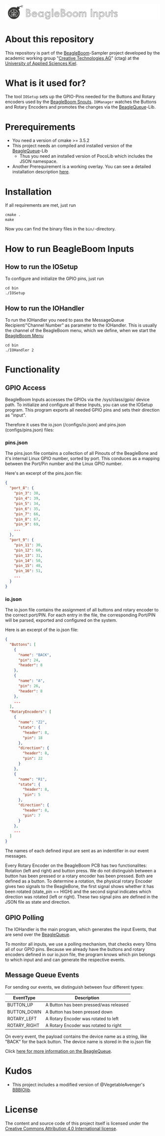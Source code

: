 # ![alt text](docs/inputs_logo.png "BeagleBoom Inputs")

# About this repository
This repository is part of the [BeagleBoom](https://github.com/beagleboom)-Sampler project developed by the academic working group "[Creative Technologies AG](http://www.creative-technologies.de/)" (ctag) at the [University of Applied Sciences Kiel](https://www.fh-kiel.de/).

# What is it used for?
The tool `IOSetup` sets up the GPIO-Pins needed for the Buttons and Rotary encoders used by the [BeagleBoom Snouts](https://github.com/BeagleBoom/Snouts).
`IOManager` watches the Buttons and Rotary Encoders and promotes the changes via the [BeagleQueue](https://github.com/BeagleBoom/BeagleQueue)-Lib.

# Prerequirements
- You need a version of cmake >= 3.5.2
- This project needs an compiled and installed version of the [BeagleQueue](https://github.com/BeagleBoom/BeagleQueue)-Lib
  - Thus you need an installed version of PocoLib which includes the JSON namespace.
- Another Prerequirement is a working overlay. You can see a detailed installation description [here](https://github.com/BeagleBoom/ADCManager/wiki/Overlays).

# Installation
If all requirements are met, just run
```
cmake .
make
```
Now you can find the binary files in the `bin/`-directory.

# How to run BeagleBoom Inputs
## How to run the IOSetup
To configure and initialize the GPIO pins, just run
```
cd bin
./IOSetup
```

## How to run the IOHandler
To run the IOHandler you need to pass the MessageQueue Recipient/"Channel Number" as parameter to the IOHandler. 
This is usually the channel of the BeagleBoom menu, which we define, when we start the [BeagleBoom Menu](https://github.com/BeagleBoom/Menu)

```
cd bin
./IOHandler 2
```


# Functionality
## GPIO Access
BeagleBoom Inputs accesses the GPIOs via the /sys/class/gpio/ device path.
To initialize and configure all these Inputs, you can use the IOSetup program.
This program exports all needed GPIO pins and sets their direction as "input".

Therefore it uses the io.json (/configs/io.json) and pins.json (configs/pins.json) files:

### pins.json
The pins.json file contains a collection of all Pinouts of the BeagleBone and it's internal Linux GPIO number, sorted by port.
This conduces as a mapping between the Port/Pin number and the Linux GPIO number.

Here's an excerpt of the pins.json file: 
``` json
{
  "port_8": {
    "pin_3": 38,
    "pin_4": 39,
    "pin_5": 34,
    "pin_6": 35,
    "pin_7": 66,
    "pin_8": 67,
    "pin_9": 69,
    ...
  },
  "port_9": {
    "pin_11": 30,
    "pin_12": 60,
    "pin_13": 31,
    "pin_14": 50,
    "pin_15": 48,
    "pin_16": 51,
    ...
  }
}
```

### io.json
The io.json file contains the assignment of all buttons and rotary encoder to the correct port/PIN. 
For each entry in the file, the corresponding Port/PIN will be parsed, exported and configured on the system.

Here is an excerpt of the io.json file: 
``` json
{
  "Buttons": [
    {
      "name": "BACK",
      "pin": 24,
      "header": 8
    },
    {
      "name": "A",
      "pin": 26,
      "header": 8
    },
    ...
  ],
  "RotaryEncoders": [
    {
      "name": "Z2",
      "state": {
        "header": 8,
        "pin": 18
      },
      "direction": {
        "header": 8,
        "pin": 22
      }
    },
    {
      "name": "R1",
      "state": {
        "header": 8,
        "pin": 5
      },
      "direction": {
        "header": 8,
        "pin": 7
      }
    },
    ...
  ]
}
```
The names of each defined input are sent as an indentifier in our event messages.

Every Rotary Encoder on the BeagleBoom PCB has two functionalites:
Rotation (left and right) and button press.
We do not distinguish between a button has been pressed or a rotary encoder has been pressed. Both are defined as a button.
To determine a rotation, the physical rotary Encoder gives two signals to the BeagleBone, the first signal shows whether it has been rotated (state_pin == HIGH) and the second signal indicates which direction was rotated (left or right). These two signal pins are defined in the JSON file as state and direction.


## GPIO Polling
The IOHandler is the main program, which generates the input Events, that are send over the [BeagleQueue](https://github.com/BeagleBoom/BeagleQueue).

To monitor all inputs, we use a polling mechanism, that checks every 10ms
all of our GPIO pins. Because we already have the buttons and rotary encoders defined in our io.json file, the program knows which pin belongs to which input and and can generate the respective events.

## Message Queue Events
For sending our events, we distinguish between four different types:

| EventType    	| Description                            	|
|--------------	|----------------------------------------	|
| BUTTON_UP    	| A Button has been pressed/was released 	|
| BUTTON_DOWN  	| A Button has been pressed down         	|
| ROTARY_LEFT  	| A Rotary Encoder was rotated to left   	|
| ROTARY_RIGHT 	| A Rotary Encoder was rotated to right  	|

On every event, the payload contains the device name as a string, like "BACK" for the back button. The device name is stored in the io.json file

Click [here for more information on the BeagleQueue](https://github.com/BeagleBoom/BeagleQueue).


# Kudos
- This project includes a modified version of @VegetableAvenger's [BBBIOlib](https://github.com/VegetableAvenger/BBBIOlib).

# License
The content and source code of this project itself is licensed under the [Creative Commons Attribution 4.0 International license](https://creativecommons.org/licenses/by/4.0/).